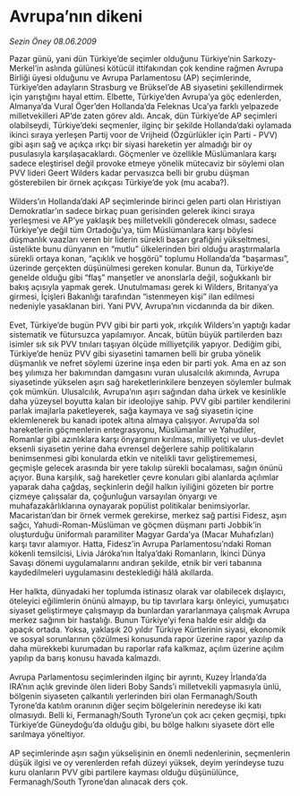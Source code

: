 # Avrupa’nın dikeni

*Sezin Öney 08.06.2009*

<div class="taraf_structure_2col_1zq">
<div class="margen_n">



 <p>Pazar günü, yani dün Türkiye’de seçimler olduğunu Türkiye’nin Sarkozy-Merkel’in aslında gülünesi kötücül ittifakından çok kendine rağmen Avrupa Birliği üyesi olduğunu ve Avrupa Parlamentosu (AP) seçimlerinde, Türkiye’den adayların Strasburg ve Brüksel’de AB siyasetini şekillendirmek için yarıştığını hayal ettim. Elbette, Türkiye’den Avrupa’ya göç edenlerden, Almanya’da Vural Öger’den Hollanda’da Feleknas Uca’ya farklı yelpazede milletvekilleri AP’de zaten görev aldı. Ancak, dün Türkiye’de AP seçimleri olabilseydi, Türkiye’deki seçmenler, ilginç bir şekilde Hollanda’daki oylamada ikinci sıraya yerleşen Partij voor de Vrijheid (Özgürlükler için Parti - PVV) gibi aşırı sağ ve açıkça ırkçı bir siyasi hareketin yer almadığı bir oy pusulasıyla karşılaşacaklardı. Göçmenler ve özellikle Müslümanlara karşı sadece eleştirisel değil provoke etmeye yönelik mütecaviz bir söylemi olan PVV lideri Geert Wilders kadar pervasızca belli bir grubu düşman gösterebilen bir örnek açıkçası Türkiye’de yok (mu acaba?). <br/><br/>Wilders’ın Hollanda’daki AP seçimlerinde birinci gelen parti olan Hıristiyan Demokratlar’ın sadece birkaç puan gerisinden gelerek ikinci sıraya yerleşmesi ve AP’ye yaklaşık beş milletvekili gönderecek olması, sadece Türkiye’ye değil tüm Ortadoğu’ya, tüm Müslümanlara karşı böylesi düşmanlık vaazları veren bir liderin sürekli başarı grafiğini yükseltmesi, üstelikte bunu dünyanın en “mutlu” ülkelerinden biri olduğu araştırmalarla sürekli ortaya konan, “açıklık ve hoşgörü” toplumu Hollanda’da “başarması”, üzerinde gerçekten düşünülmesi gereken konular. Bunun da, Türkiye’de genelde olduğu gibi “flaş” manşetler ve anonslarla değil, soğukkanlı bir bakış açısıyla yapmak gerek. Unutulmaması gerek ki Wilders, Britanya’ya girmesi, İçişleri Bakanlığı tarafından “istenmeyen kişi” ilan edilmesi nedeniyle yasaklanan biri. Yani PVV, Avrupa’nın vicdanında da bir diken. <br/><br/>Evet, Türkiye’de bugün PVV gibi bir parti yok, ırkçılık Wilders’ın yaptığı kadar sistematik ve fütursuzca yapılamıyor. Ancak, bütün büyük partilerden bazı isimler sık sık PVV tınıları taşıyan ölçüde milliyetçilik yapıyor. Dediğim gibi, Türkiye’de henüz PVV gibi siyasetini tamamen belli bir gruba yönelik düşmanlık ve nefret söylemi üzerine inşa eden bir parti yok. Ama en az son beş yılımıza her bakımından damgasını vuran ulusalcılık akımında, Avrupa siyasetinde yükselen aşırı sağ hareketlerinkilere benzeyen söylemler bulmak çok mümkün. Ulusalcılık, Avrupa’nın aşırı sağından daha ürkek ve kesinlikle daha yüzeysel boyutta kalan bir ideolojiye sahip. PVV gibi partiler kendilerini parlak imajlarla paketleyerek, sağa kaymaya ve sağ siyasetin içine eklemlenerek bu kanadı ipotek altına almaya çalışıyor. Avrupa’da sol hareketlerin göçmenlerin entegrasyonu, Müslümanlar ve Yahudiler, Romanlar gibi azınlıklara karşı önyargının kırılması, milliyetçi ve ulus-devlet eksenli siyasetin yerine daha evrensel değerlere sahip politikaların benimsenmesi gibi konularda etkin ve nitelikli tavır geliştirememesi, geçmişle gelecek arasında bir yere takılıp sürekli bocalaması, sağın önünü açıyor. Buna karşılık, sağ hareketler çevre konuları gibi alanlarda açılımlar yaparak daha çağdaş, seçkinlerin değil halkın iyiliğini gözeten bir portre çizmeye çalışsalar da, çoğunluğun varsayılan önyargı ve muhafazakârlıklarına oynayarak popülist politikalar benimsiyorlar. Macaristan’dan bir örnek vermek gerekirse, merkez sağ partisi Fidesz, aşırı sağcı, Yahudi-Roman-Müslüman ve göçmen düşmanı parti Jobbik’in oluşturduğu üniformalı paramiliter Magyar Garda’ya (Macar Muhafızları) karşı tavır alamıyor. Hatta, Fidesz’in Avrupa Parlamentosu’ndaki Roman kökenli temsilcisi, Lívia Járóka’nın İtalya’daki Romanların, İkinci Dünya Savaşı dönemi uygulamalarını andıran şekilde, etnik bir veri tabanına kaydedilmeleri uygulamasını desteklediği hâlâ akıllarda. <br/><br/>Her halkta, dünyadaki her toplumda istinasız olarak var olabilecek dışlayıcı, öteleyici eğilimlerin önünü almayıp, bu tip tavırlara karşı önleyici, yumuşatıcı siyaset geliştirmeye çalışmayıp da bunlardan yararlanmaya çalışmak Avrupa merkez sağının bir hastalığı. Bunun Türkiye’yi fena halde esir aldığı da apaçık ortada. Yoksa, yaklaşık 20 yıldır Türkiye Kürtlerinin siyasi, ekonomik ve sosyal sorunlarının çözülmesi konusunda rapor üzerine rapor yazılıp da daha mürekkebi kurumadan bu raporlar rafa kalkmaz, açılım üzerine açılım yapılıp da barış konusu havada kalmazdı. <br/><br/>Avrupa Parlamentosu seçimlerinden ilginç bir ayrıntı, Kuzey İrlanda’da IRA’nın açlık grevinde ölen lideri Boby Sands’i milletvekili yapmasıyla ünlü, bölgenin siyaseten çalkantılı yerlerinden biri olan Fermanagh/South Tyrone’da katılım oranının diğer seçim bölgelerinin neredeyse iki katı olmasıydı. Belli ki, Fermanagh/South Tyrone’un çok acı çeken geçmişi, tıpkı Türkiye’de Güneydoğu’da olduğu gibi, bu bölge halkını siyasete dört elle sarılmaya yöneltiyor. <br/><br/>AP seçimlerinde aşırı sağın yükselişinin en önemli nedenlerinin, seçmenlerin düşük ilgisi ve oy verenlerden refah düzeyi yüksek, deyim yerindeyse tuzu kuru olanların PVV gibi partilere kayması olduğu düşünülünce, Fermanagh/South Tyrone’dan alınacak ders çok.</p>
<br/>
<br/>
<br/>



<br/>


<div id="taraf_not">
</div>

</div>


</div>
